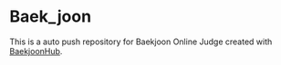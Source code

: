 # Baek_joon
This is a auto push repository for Baekjoon Online Judge created with [BaekjoonHub](https://github.com/BaekjoonHub/BaekjoonHub).
